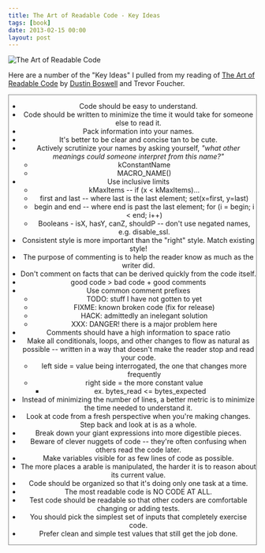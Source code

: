 ```yaml
---
title: The Art of Readable Code - Key Ideas
tags: [book]
date: 2013-02-15 00:00
layout: post
---
```

![The Art of Readable Code](http://ecx.images-amazon.com/images/I/51vnhzxNDaL.jpg)

Here are a number of the "Key Ideas" I pulled from my reading of [The Art of
Readable Code](http://www.amazon.com/The-Readable-Code-Theory-Practice/dp/0596802293) by [Dustin Boswell](http://dustwell.com) and Trevor Foucher.<div style="float:right; border: 1px solid grey; text-align: center;">

  * Code should be easy to understand.
  * Code should be written to minimize the time it would take for someone else to read it.
  * Pack information into your names.
  * It's better to be clear and concise tan to be cute.
  * Actively scrutinize your names by asking yourself, *"what other meanings could someone interpret from this name?"*
	* kConstantName
	* MACRO_NAME()
  * Use inclusive limits
	* kMaxItems -- if (x < kMaxItems)…
    * first and last -- where last is the last element; set(x=first, y=last)
    * begin and end -- where end is past the last element; for (i = begin; i < end; i++)
    * Booleans - isX, hasY, canZ, shouldP -- don't use negated names, e.g. disable_ssl.
  * Consistent style is more important than the "right" style. Match existing style!
  * The purpose of commenting is to help the reader know as much as the writer did.
  * Don't comment on facts that can be derived quickly from the code itself.
  * good code > bad code + good comments
  * Use common comment prefixes
  	* TODO: stuff I have not gotten to yet
    * FIXME: known broken code (fix for release)
    * HACK: admittedly an inelegant solution
    * XXX: DANGER! there is a major problem here
  * Comments should have a high information to space ratio
  * Make all conditionals, loops, and other changes to flow as natural as possible -- written in a way that doesn't make the reader stop and read your code.
  	* left side = value being interrogated, the one that changes more frequently
    * right side = the more constant value
    	* ex. bytes_read <= bytes_expected
  * Instead of minimizing the number of lines, a better metric is to minimize the time needed to understand it.
  * Look at code from a fresh perspective when you're making changes. Step back and look at is as a whole.
  * Break down your giant expressions into more digestible pieces.
  * Beware of clever nuggets of code -- they're often confusing when others read the code later.
  * Make variables visible for as few lines of code as possible.
  * The more places a arable is manipulated, the harder it is to reason about its current value.
  * Code should be organized so that it's doing only one task at a time.
  * The most readable code is NO CODE AT ALL.
  * Test code should be readable so that other coders are comfortable changing or adding tests.
  * You should pick the simplest set of inputs that completely exercise code.
  * Prefer clean and simple test values that still get the job done.






